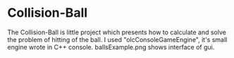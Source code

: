# Collision-Ball
The Collision-Ball is little project which presents how to calculate and solve the problem of hitting of the ball.
I used "olcConsoleGameEngine", it's small engine wrote in C++ console. ballsExample.png shows interface of gui.

